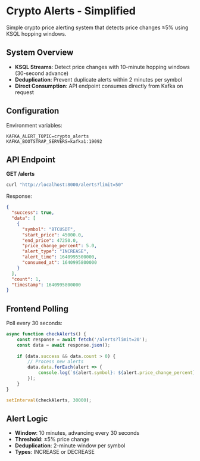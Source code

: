 # Crypto Alerts - Simplified

Simple crypto price alerting system that detects price changes ≥5% using KSQL hopping windows.

## System Overview

- **KSQL Streams**: Detect price changes with 10-minute hopping windows (30-second advance)
- **Deduplication**: Prevent duplicate alerts within 2 minutes per symbol  
- **Direct Consumption**: API endpoint consumes directly from Kafka on request

## Configuration

Environment variables:
```
KAFKA_ALERT_TOPIC=crypto_alerts
KAFKA_BOOTSTRAP_SERVERS=kafka1:19092
```

## API Endpoint

**GET /alerts**
```bash
curl "http://localhost:8000/alerts?limit=50"
```

Response:
```json
{
  "success": true,
  "data": [
    {
      "symbol": "BTCUSDT",
      "start_price": 45000.0,
      "end_price": 47250.0,
      "price_change_percent": 5.0,
      "alert_type": "INCREASE",
      "alert_time": 1640995500000,
      "consumed_at": 1640995800000
    }
  ],
  "count": 1,
  "timestamp": 1640995800000
}
```

## Frontend Polling

Poll every 30 seconds:
```javascript
async function checkAlerts() {
    const response = await fetch('/alerts?limit=20');
    const data = await response.json();
    
    if (data.success && data.count > 0) {
        // Process new alerts
        data.data.forEach(alert => {
            console.log(`${alert.symbol}: ${alert.price_change_percent}%`);
        });
    }
}

setInterval(checkAlerts, 30000);
```

## Alert Logic

- **Window**: 10 minutes, advancing every 30 seconds
- **Threshold**: ±5% price change
- **Deduplication**: 2-minute window per symbol
- **Types**: INCREASE or DECREASE